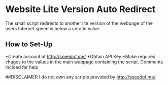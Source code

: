 # Website Lite Version Auto Redirect

The small script redirects to another lite version of the webpage of the users Internet speed is below a ceratin value.

## How to Set-Up

*Create account at http://speedof.me/
*Obtain API Key
*Make required chages to the values in the main webpage containing the script. Comments Inclded for help

##DISCLAIMER
I do not own any scripts provided by http://speedof.me/
